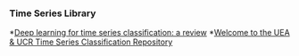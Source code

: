 ### Time Series Library
*[Deep learning for time series classification: a review](https://github.com/sipocz/timeSeries/blob/ce3c7c1c6aff211c1000967d92de1b09a642877c/1809.04356.pdf)
*[Welcome to the UEA & UCR Time Series Classification Repository](http://timeseriesclassification.com/)

